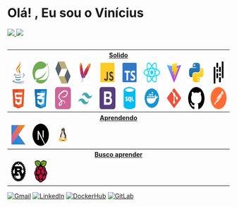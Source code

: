 # Olá! , Eu sou o Vinícius

<table>
  <a href="https://github.com/leehxd">
  <img height="180em" src="https://github-readme-stats.vercel.app/api?username=Viniciusggabriel&theme=transparent&bg_color=000&border_color=30A3DC&show_icons=true&icon_color=30A3DC&title_color=E94D5F&text_color=FFF"/>
  <img height="180em" src="https://github-readme-stats-git-masterrstaa-rickstaa.vercel.app/api/top-langs/?username=Viniciusggabriel&layout=compact&bg_color=000&border_color=30A3DC&title_color=E94D5F&text_color=FFF"/>
</table>

 <table>
  <tr>
     <th colspan="12" style="text-align: center;">Solido</th>
  </tr>
  <tr>
    <!-- Java -->
    <td style="text-align: center;"><img src="./icon/language/java.svg" style="width: 50px; height: 50px;"/></td>
    <td style="text-align: center;"><img src="./icon/language/framework/spring-boot.svg" style="width: 50px; height: 50px;"/></td>
    <td style="text-align: center;"><img src="./icon/util/hibernate.svg" style="width: 50px; height: 50px;"/></td>
    <td style="text-align: center;"><img src="./icon/util/maven.svg" style="width: 50px; height: 50px;"/></td>
    <!-- JavaScript -->
    <td style="text-align: center;"><img src="./icon/language/java-script.svg" style="width: 50px; height: 50px;"/></td>
    <td style="text-align: center;"><img src="./icon/language/typescript.svg" style="width: 50px; height: 50px;"/></td>
    <td style="text-align: center;"><img src="./icon/language/libs/react.svg" style="width: 50px; height: 50px;"/></td>
    <td style="text-align: center;"><img src="./icon/util/vite.svg" style="width: 50px; height: 50px;"/></td>
    <!-- Python -->
    <td style="text-align: center;"><img src="./icon/language/python.svg" style="width: 50px; height: 50px;"/></td>
    <td style="text-align: center;"><img src="./icon/language/libs/pandas.svg" style="width: 50px; height: 50px;"/></td>
  </tr>
  <tr>
    <!-- HTML -->
    <td style="text-align: center;"><img src="./icon/language/html5.svg" style="width: 50px; height: 50px;"/></td>
    <!-- CSS -->
    <td style="text-align: center;"><img src="./icon/language/ccs3.svg" style="width: 50px; height: 50px;"/></td>
    <td style="text-align: center;"><img src="./icon/language/sass.svg" style="width: 50px; height: 50px;"/></td>
    <td style="text-align: center;"><img src="./icon/language/framework/tailwind.svg" style="width: 50px; height: 50px;"/></td>
    <td style="text-align: center;"><img src="./icon/language/framework/bootstrap.svg" style="width: 50px; height: 50px;"/></td>
    <!-- Other -->
    <td style="text-align: center;"><img src="./icon/language/sql.svg" style="width: 50px; height: 50px;"/></td>
    <td style="text-align: center;"><img src="./icon/infra/docker.svg" style="width: 50px; height: 50px;"/></td>
    <td style="text-align: center;"><img src="./icon/util/git.svg" style="width: 50px; height: 50px;"/></td>
    <td style="text-align: center;"><img src="./icon/util/github.svg" style="width: 50px; height: 50px;"/></td>
    <td style="text-align: center;"><img src="./icon/util/postman.svg" style="width: 50px; height: 50px;"/></td>
  </tr>

  <tr>
     <th colspan="12" style="text-align: center;">Aprendendo</th>
  </tr>
  <tr>
    <!-- Kotlin -->
    <td style="text-align: center;"><img src="./icon/language/kotlin.svg" style="width: 50px; height: 50px;"/></td>
    <!-- JavaScript -->
    <td style="text-align: center;"><img src="./icon/language/framework/nextjs.svg" style="width: 50px; height: 50px;"/></td>
    <!-- Linux -->
    <td style="text-align: center;"><img src="./icon/operational-system/linux.svg" style="width: 50px; height: 50px;"/></td>
  </tr>
  
  <tr>
     <th colspan="12" style="text-align: center;">Busco aprender</th>
  </tr>
  <tr> 
    <!-- Rust -->
    <td style="text-align: center;"><img src="./icon/language/rust.svg" style="width: 50px; height: 50px;"/></td>
    <!-- Raspberry -->
    <td style="text-align: center;"><img src="./icon/infra/raspberry.svg" style="width: 50px; height: 50px;"/></td>
  </tr>
</table>

[![Gmail](https://img.shields.io/badge/-Gmail-%23333?style=for-the-badge&logo=gmail&logoColor=white)](mailto:viniciusggabrielpl@gmail.com)
[![LinkedIn](https://img.shields.io/badge/-LinkedIn-%230077B5?style=for-the-badge&logo=linkedin&logoColor=white)](https://www.linkedin.com/in/vin%C3%ADcius-gabriel-pereira-leit%C3%A3o/)
[![DockerHub](https://img.shields.io/badge/-DockerHUB-%232496ED?style=for-the-badge&logo=docker&logoColor=white)](https://hub.docker.com/u/viniciusgggabriel)
[![GitLab](https://img.shields.io/badge/-GitLab-%23FCA121?style=for-the-badge&logo=gitlab&logoColor=white)](https://gitlab.com/ViniciusGGabriel)
